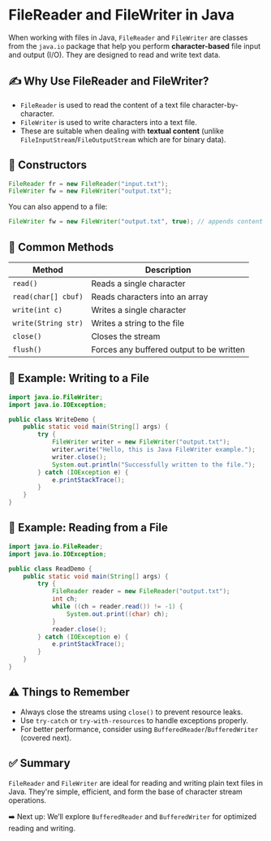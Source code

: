# FileReader and FileWriter in Java

When working with files in Java, `FileReader` and `FileWriter` are classes from the `java.io` package that help you perform **character-based** file input and output (I/O). They are designed to read and write text data.


## ✍️ Why Use FileReader and FileWriter?

- `FileReader` is used to read the content of a text file character-by-character.
- `FileWriter` is used to write characters into a text file.
- These are suitable when dealing with **textual content** (unlike `FileInputStream`/`FileOutputStream` which are for binary data).


## 🧱 Constructors

```java
FileReader fr = new FileReader("input.txt");
FileWriter fw = new FileWriter("output.txt");
```

You can also append to a file:
```java
FileWriter fw = new FileWriter("output.txt", true); // appends content
```


## 📌 Common Methods

| Method                | Description                                  |
|-----------------------|----------------------------------------------|
| `read()`              | Reads a single character                     |
| `read(char[] cbuf)`   | Reads characters into an array               |
| `write(int c)`        | Writes a single character                    |
| `write(String str)`   | Writes a string to the file                  |
| `close()`             | Closes the stream                            |
| `flush()`             | Forces any buffered output to be written    |


## 🧪 Example: Writing to a File

```java
import java.io.FileWriter;
import java.io.IOException;

public class WriteDemo {
    public static void main(String[] args) {
        try {
            FileWriter writer = new FileWriter("output.txt");
            writer.write("Hello, this is Java FileWriter example.");
            writer.close();
            System.out.println("Successfully written to the file.");
        } catch (IOException e) {
            e.printStackTrace();
        }
    }
}
```


## 🧪 Example: Reading from a File

```java
import java.io.FileReader;
import java.io.IOException;

public class ReadDemo {
    public static void main(String[] args) {
        try {
            FileReader reader = new FileReader("output.txt");
            int ch;
            while ((ch = reader.read()) != -1) {
                System.out.print((char) ch);
            }
            reader.close();
        } catch (IOException e) {
            e.printStackTrace();
        }
    }
}
```


## ⚠️ Things to Remember

- Always close the streams using `close()` to prevent resource leaks.
- Use `try-catch` or `try-with-resources` to handle exceptions properly.
- For better performance, consider using `BufferedReader`/`BufferedWriter` (covered next).


## ✅ Summary

`FileReader` and `FileWriter` are ideal for reading and writing plain text files in Java. They're simple, efficient, and form the base of character stream operations.

➡️ Next up: We’ll explore `BufferedReader` and `BufferedWriter` for optimized reading and writing.

